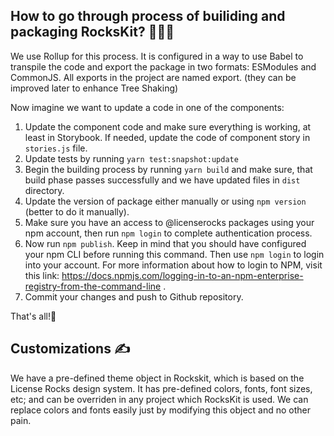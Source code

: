 ## How to go through process of builiding and packaging RocksKit? 🧑🏻‍💻

We use Rollup for this process. It is configured in a way to use Babel to transpile the code and export the package in two formats: 
ESModules and CommonJS.
All exports in the project are named export. (they can be improved later to enhance Tree Shaking)

Now imagine we want to update a code in one of the components:

1. Update the component code and make sure everything is working, at least in Storybook. If needed, update the code of component story 
in `stories.js` file.
2. Update tests by running `yarn test:snapshot:update`
3. Begin the building process by running `yarn build` and make sure, that build phase passes successfully and we have updated files in 
`dist` directory.
4. Update the version of package either manually or using `npm version` (better to do it manually).
5. Make sure you have an access to @licenserocks packages using your npm account, then run `npm login` to complete authentication 
process.
6. Now run `npm publish`. Keep in mind that you should have configured your npm CLI before running this command. Then use `npm login` 
to login into your account. For more information about how to login to NPM, visit this link: 
https://docs.npmjs.com/logging-in-to-an-npm-enterprise-registry-from-the-command-line .
7. Commit your changes and push to Github repository.

That's all!🚀

## Customizations ✍️

We have a pre-defined theme object in Rockskit, which is based on the License Rocks design system. It has pre-defined colors, fonts, 
font sizes, etc; and can be overriden in any project which RocksKit is used. We can replace colors and fonts easily just by modifying 
this object and no other pain.
